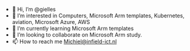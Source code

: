 - 👋 Hi, I’m @gielles
- 👀 I’m interested in Computers, Microsoft Arm templates, Kubernetes, aviation, Microsoft Azure, AWS
- 🌱 I’m currently learning Microsoft Arm templates
- 💞️ I’m looking to collaborate on Microsoft Arm study.
- 📫 How to reach me Michiel@infield-ict.nl

<!---
gielles/gielles is a ✨ special ✨ repository because its `README.md` (this file) appears on your GitHub profile.
You can click the Preview link to take a look at your changes.
--->
